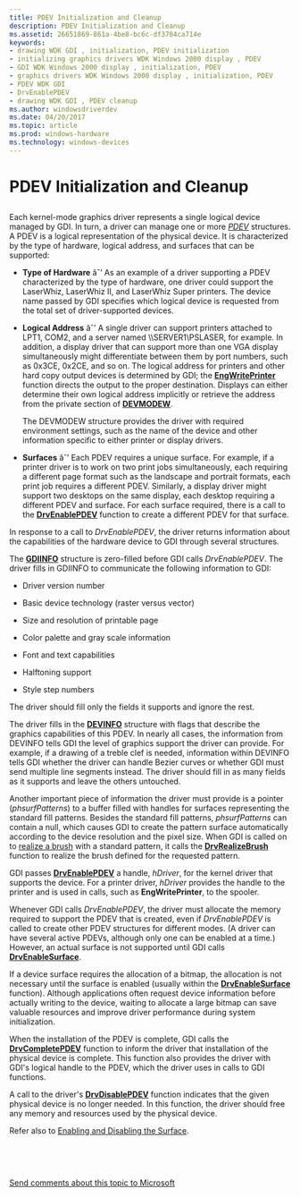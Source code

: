 ```yaml
---
title: PDEV Initialization and Cleanup
description: PDEV Initialization and Cleanup
ms.assetid: 26651869-861a-4be8-bc6c-df3704ca714e
keywords:
- drawing WDK GDI , initialization, PDEV initialization
- initializing graphics drivers WDK Windows 2000 display , PDEV
- GDI WDK Windows 2000 display , initialization, PDEV
- graphics drivers WDK Windows 2000 display , initialization, PDEV
- PDEV WDK GDI
- DrvEnablePDEV
- drawing WDK GDI , PDEV cleanup
ms.author: windowsdriverdev
ms.date: 04/20/2017
ms.topic: article
ms.prod: windows-hardware
ms.technology: windows-devices
---
```


# PDEV Initialization and Cleanup


## <span id="ddk_pdev_initialization_and_cleanup_gg"></span><span id="DDK_PDEV_INITIALIZATION_AND_CLEANUP_GG"></span>


Each kernel-mode graphics driver represents a single logical device managed by GDI. In turn, a driver can manage one or more [*PDEV*](https://msdn.microsoft.com/library/windows/hardware/ff556325#wdkgloss-pdev) structures. A PDEV is a logical representation of the physical device. It is characterized by the type of hardware, logical address, and surfaces that can be supported:

-   **Type of Hardware** âˆ’ As an example of a driver supporting a PDEV characterized by the type of hardware, one driver could support the LaserWhiz, LaserWhiz II, and LaserWhiz Super printers. The device name passed by GDI specifies which logical device is requested from the total set of driver-supported devices.

-   **Logical Address** âˆ’ A single driver can support printers attached to LPT1, COM2, and a server named \\\\SERVER1\\PSLASER, for example. In addition, a display driver that can support more than one VGA display simultaneously might differentiate between them by port numbers, such as 0x3CE, 0x2CE, and so on. The logical address for printers and other hard copy output devices is determined by GDI; the [**EngWritePrinter**](https://msdn.microsoft.com/library/windows/hardware/ff565467) function directs the output to the proper destination. Displays can either determine their own logical address implicitly or retrieve the address from the private section of [**DEVMODEW**](https://msdn.microsoft.com/library/windows/hardware/ff552837).

    The DEVMODEW structure provides the driver with required environment settings, such as the name of the device and other information specific to either printer or display drivers.

-   **Surfaces** âˆ’ Each PDEV requires a unique surface. For example, if a printer driver is to work on two print jobs simultaneously, each requiring a different page format such as the landscape and portrait formats, each print job requires a different PDEV. Similarly, a display driver might support two desktops on the same display, each desktop requiring a different PDEV and surface. For each surface required, there is a call to the [**DrvEnablePDEV**](https://msdn.microsoft.com/library/windows/hardware/ff556211) function to create a different PDEV for that surface.

In response to a call to *DrvEnablePDEV*, the driver returns information about the capabilities of the hardware device to GDI through several structures.

The [**GDIINFO**](https://msdn.microsoft.com/library/windows/hardware/ff566484) structure is zero-filled before GDI calls *DrvEnablePDEV*. The driver fills in GDIINFO to communicate the following information to GDI:

-   Driver version number

-   Basic device technology (raster versus vector)

-   Size and resolution of printable page

-   Color palette and gray scale information

-   Font and text capabilities

-   Halftoning support

-   Style step numbers

The driver should fill only the fields it supports and ignore the rest.

The driver fills in the [**DEVINFO**](https://msdn.microsoft.com/library/windows/hardware/ff552835) structure with flags that describe the graphics capabilities of this PDEV. In nearly all cases, the information from DEVINFO tells GDI the level of graphics support the driver can provide. For example, if a drawing of a treble clef is needed, information within DEVINFO tells GDI whether the driver can handle Bezier curves or whether GDI must send multiple line segments instead. The driver should fill in as many fields as it supports and leave the others untouched.

Another important piece of information the driver must provide is a pointer (*phsurfPatterns*) to a buffer filled with handles for surfaces representing the standard fill patterns. Besides the standard fill patterns, *phsurfPatterns* can contain a null, which causes GDI to create the pattern surface automatically according to the device resolution and the pixel size. When GDI is called on to [realize a brush](realizing-brushes.md) with a standard pattern, it calls the [**DrvRealizeBrush**](https://msdn.microsoft.com/library/windows/hardware/ff556273) function to realize the brush defined for the requested pattern.

GDI passes [**DrvEnablePDEV**](https://msdn.microsoft.com/library/windows/hardware/ff556211) a handle, *hDriver*, for the kernel driver that supports the device. For a printer driver, *hDriver* provides the handle to the printer and is used in calls, such as **EngWritePrinter**, to the spooler.

Whenever GDI calls *DrvEnablePDEV*, the driver must allocate the memory required to support the PDEV that is created, even if *DrvEnablePDEV* is called to create other PDEV structures for different modes. (A driver can have several active PDEVs, although only one can be enabled at a time.) However, an actual surface is not supported until GDI calls [**DrvEnableSurface**](https://msdn.microsoft.com/library/windows/hardware/ff556214).

If a device surface requires the allocation of a bitmap, the allocation is not necessary until the surface is enabled (usually within the [**DrvEnableSurface**](https://msdn.microsoft.com/library/windows/hardware/ff556214) function). Although applications often request device information before actually writing to the device, waiting to allocate a large bitmap can save valuable resources and improve driver performance during system initialization.

When the installation of the PDEV is complete, GDI calls the [**DrvCompletePDEV**](https://msdn.microsoft.com/library/windows/hardware/ff556181) function to inform the driver that installation of the physical device is complete. This function also provides the driver with GDI's logical handle to the PDEV, which the driver uses in calls to GDI functions.

A call to the driver's [**DrvDisablePDEV**](https://msdn.microsoft.com/library/windows/hardware/ff556198) function indicates that the given physical device is no longer needed. In this function, the driver should free any memory and resources used by the physical device.

Refer also to [Enabling and Disabling the Surface](enabling-and-disabling-the-surface.md).

 

 

[Send comments about this topic to Microsoft](mailto:wsddocfb@microsoft.com?subject=Documentation%20feedback%20[display\display]:%20PDEV%20Initialization%20and%20Cleanup%20%20RELEASE:%20%282/10/2017%29&body=%0A%0APRIVACY%20STATEMENT%0A%0AWe%20use%20your%20feedback%20to%20improve%20the%20documentation.%20We%20don't%20use%20your%20email%20address%20for%20any%20other%20purpose,%20and%20we'll%20remove%20your%20email%20address%20from%20our%20system%20after%20the%20issue%20that%20you're%20reporting%20is%20fixed.%20While%20we're%20working%20to%20fix%20this%20issue,%20we%20might%20send%20you%20an%20email%20message%20to%20ask%20for%20more%20info.%20Later,%20we%20might%20also%20send%20you%20an%20email%20message%20to%20let%20you%20know%20that%20we've%20addressed%20your%20feedback.%0A%0AFor%20more%20info%20about%20Microsoft's%20privacy%20policy,%20see%20http://privacy.microsoft.com/default.aspx. "Send comments about this topic to Microsoft")




